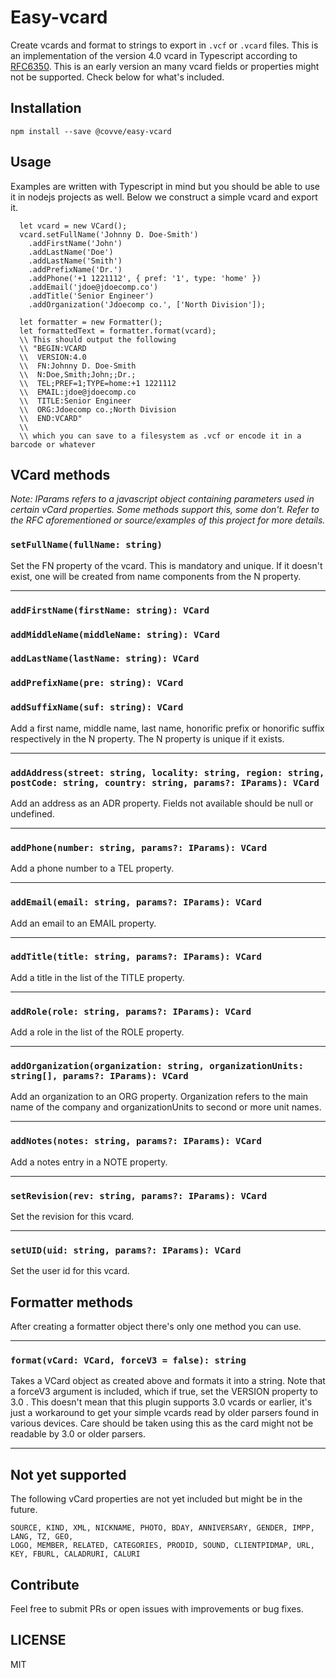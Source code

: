 # Easy-vcard

Create vcards and format to strings to export in `.vcf` or `.vcard` files. This is an implementation of the version 4.0 vcard in Typescript according to [RFC6350](https://tools.ietf.org/html/rfc6350). This is an early version an many vcard fields or properties might not be supported. Check below for what's included.

## Installation

`npm install --save @covve/easy-vcard`

## Usage

Examples are written with Typescript in mind but you should be able to use it in nodejs projects as well. Below we construct a simple vcard and export it.

```
  let vcard = new VCard();
  vcard.setFullName('Johnny D. Doe-Smith')
    .addFirstName('John')
    .addLastName('Doe')
    .addLastName('Smith')
    .addPrefixName('Dr.')
    .addPhone('+1 1221112', { pref: '1', type: 'home' })
    .addEmail('jdoe@jdoecomp.co')
    .addTitle('Senior Engineer')
    .addOrganization('Jdoecomp co.', ['North Division']);

  let formatter = new Formatter();
  let formattedText = formatter.format(vcard);
  \\ This should output the following
  \\ "BEGIN:VCARD
  \\  VERSION:4.0
  \\  FN:Johnny D. Doe-Smith
  \\  N:Doe,Smith;John;;Dr.;
  \\  TEL;PREF=1;TYPE=home:+1 1221112
  \\  EMAIL:jdoe@jdoecomp.co
  \\  TITLE:Senior Engineer
  \\  ORG:Jdoecomp co.;North Division
  \\  END:VCARD"
  \\
  \\ which you can save to a filesystem as .vcf or encode it in a barcode or whatever

```

## VCard methods

_Note: IParams refers to a javascript object containing parameters used in certain vCard properties. Some methods support this, some don't. Refer to the RFC aforementioned or source/examples of this project for more details._


### `setFullName(fullName: string)`
Set the FN property of the vcard. This is mandatory and unique. If it doesn't exist, one will be created from name components from the N property.

---------------------------------------------------------------------------------------------------------------------------------------------------
### `addFirstName(firstName: string): VCard`
### `addMiddleName(middleName: string): VCard`
### `addLastName(lastName: string): VCard`
### `addPrefixName(pre: string): VCard`
### `addSuffixName(suf: string): VCard`
Add a first name, middle name, last name, honorific prefix or honorific suffix respectively in the N property. The N property is unique if it exists.

---------------------------------------------------------------------------------------------------------------------------------------------------

### `addAddress(street: string, locality: string, region: string, postCode: string, country: string, params?: IParams): VCard`
Add an address as an ADR property. Fields not available should be null or undefined.

---------------------------------------------------------------------------------------------------------------------------------------------------

### `addPhone(number: string, params?: IParams): VCard`
Add a phone number to a TEL property.

---------------------------------------------------------------------------------------------------------------------------------------------------

### `addEmail(email: string, params?: IParams): VCard`
Add an email to an EMAIL property.

---------------------------------------------------------------------------------------------------------------------------------------------------

### `addTitle(title: string, params?: IParams): VCard`
Add a title in the list of the TITLE property.

---------------------------------------------------------------------------------------------------------------------------------------------------

### `addRole(role: string, params?: IParams): VCard`
Add a role in the list of the ROLE property.

---------------------------------------------------------------------------------------------------------------------------------------------------

### `addOrganization(organization: string, organizationUnits: string[], params?: IParams): VCard`
Add an organization to an ORG property. Organization refers to the main name of the company and organizationUnits to second or more unit names.

---------------------------------------------------------------------------------------------------------------------------------------------------

### `addNotes(notes: string, params?: IParams): VCard`
Add a notes entry in a NOTE property.

---------------------------------------------------------------------------------------------------------------------------------------------------

### `setRevision(rev: string, params?: IParams): VCard`
Set the revision for this vcard.

---------------------------------------------------------------------------------------------------------------------------------------------------

### `setUID(uid: string, params?: IParams): VCard`
Set the user id for this vcard.


## Formatter methods

After creating a formatter object there's only one method you can use.

---------------------------------------------------------------------------------------------------------------------------------------------------

### `format(vCard: VCard, forceV3 = false): string`
Takes a VCard object as created above and formats it into a string. Note that a forceV3 argument is included, which if true, set the VERSION property to 3.0 .
This doesn't mean that this plugin supports 3.0 vcards or earlier, it's just a workaround to get your simple vcards read by older parsers found in various devices.
Care should be taken using this as the card might not be readable by 3.0 or older parsers.

---------------------------------------------------------------------------------------------------------------------------------------------------

## Not yet supported

The following vCard properties are not yet included but might be in the future.
```
SOURCE, KIND, XML, NICKNAME, PHOTO, BDAY, ANNIVERSARY, GENDER, IMPP, LANG, TZ, GEO,
LOGO, MEMBER, RELATED, CATEGORIES, PRODID, SOUND, CLIENTPIDMAP, URL, KEY, FBURL, CALADRURI, CALURI
```
## Contribute

Feel free to submit PRs or open issues with improvements or bug fixes.

## LICENSE

MIT

